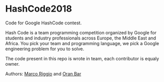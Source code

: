 # HashCode2018
Code for Google HashCode contest.

Hash Code is a team programming competition organized by Google for students and industry professionals across Europe, 
the Middle East and Africa. You pick your team and programming language, we pick a Google engineering problem for you to solve. 

The code present in this repo is wrote in team, each contributor is equaly owner.

Authors: [Marco Riggio](https://github.com/MarcoAlessandroRiggio) and [Oran Bar](https://github.com/OranBar)
